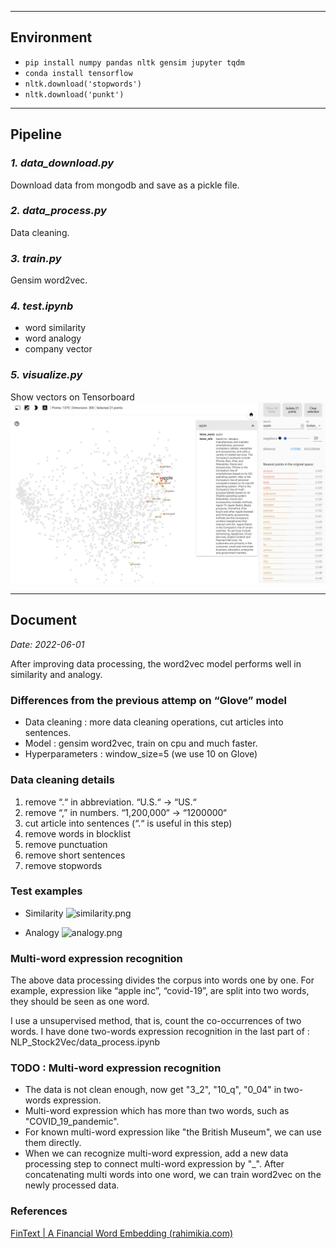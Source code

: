 
---

## **Environment**
- `pip install numpy pandas nltk gensim jupyter tqdm`
- `conda install tensorflow`
- `nltk.download('stopwords')` 
- `nltk.download('punkt')`

---

## **Pipeline**
### *1. data_download.py*
Download data from mongodb and save as a pickle file.
### *2. data_process.py*
Data cleaning.
### *3. train.py*
Gensim word2vec.
### *4. test.ipynb*
- word similarity
- word analogy
- company vector
### *5. visualize.py*
Show vectors on Tensorboard
![tensorboard](img/company_vectors.png)


---

## **Document**

*Date: 2022-06-01*

After improving data processing, the word2vec model performs well in similarity and analogy.

### **Differences from the previous attemp on “Glove” model**

- Data cleaning :  more data cleaning operations, cut articles into sentences.
- Model :  gensim word2vec, train on cpu and much faster.
- Hyperparameters :  window_size=5 (we use 10 on Glove)

### **Data cleaning details**

1. remove “.“ in abbreviation.  “U.S.“ → “US.“
2. remove “,” in numbers.  “1,200,000“ → “1200000“
3. cut article into sentences (“.“ is useful in this step)
4. remove words in blocklist
5. remove punctuation
6. remove short sentences
7. remove stopwords

### **Test examples**

- Similarity
![similarity.png](https://upload-images.jianshu.io/upload_images/26964871-bf106c10c861c285.png?imageMogr2/auto-orient/strip%7CimageView2/2/w/1240)

- Analogy
![analogy.png](https://upload-images.jianshu.io/upload_images/26964871-b62038ab3dfe7aa4.png?imageMogr2/auto-orient/strip%7CimageView2/2/w/1240)



### **Multi-word expression recognition**

The above data processing divides the corpus into words one by one. For example, expression like “apple inc”, “covid-19”, are split into two words, they should be seen as one word.

I use a unsupervised method, that is, count the co-occurrences of two words. I have done two-words expression recognition in the last part of :  NLP_Stock2Vec/data_process.ipynb


### **TODO :  Multi-word expression recognition**

- The data is not clean enough, now get "3_2", "10_q", "0_04" in two-words expression.
- Multi-word expression which has more than two words, such as "COVID_19_pandemic".
- For known multi-word expression like "the British Museum", we can use them directly.
- When we can recognize multi-word expression, add a new data processing step to connect multi-word expression by "_". After concatenating multi words into one word, we can train word2vec on the newly processed data.

### **References**

[FinText | A Financial Word Embedding (rahimikia.com)](https://www.rahimikia.com/fintext)
